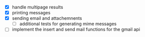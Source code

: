 - [x] handle multipage results
- [x] printing messages
- [x] sending email and attachemnents
  - [ ] additional tests for generating mime messages
- [ ] implement the insert and send mail functions for the gmail api
